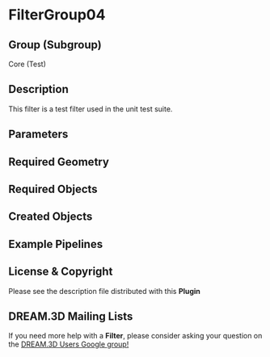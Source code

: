 FilterGroup04 
=============

## Group (Subgroup) ##

Core (Test)

## Description ##

This filter is a test filter used in the unit test suite.

## Parameters ##


## Required Geometry ##


## Required Objects ##


## Created Objects ##


## Example Pipelines ##



## License & Copyright ##

Please see the description file distributed with this **Plugin**

## DREAM.3D Mailing Lists ##

If you need more help with a **Filter**, please consider asking your question on the [DREAM.3D Users Google group!](https://groups.google.com/forum/?hl=en#!forum/dream3d-users)

